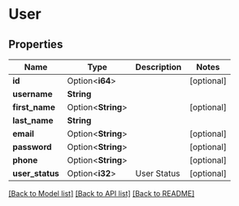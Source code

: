 # User

## Properties

Name | Type | Description | Notes
------------ | ------------- | ------------- | -------------
**id** | Option<**i64**> |  | [optional]
**username** | **String** |  | 
**first_name** | Option<**String**> |  | [optional]
**last_name** | **String** |  | 
**email** | Option<**String**> |  | [optional]
**password** | Option<**String**> |  | [optional]
**phone** | Option<**String**> |  | [optional]
**user_status** | Option<**i32**> | User Status | [optional]

[[Back to Model list]](../README.md#documentation-for-models) [[Back to API list]](../README.md#documentation-for-api-endpoints) [[Back to README]](../README.md)


